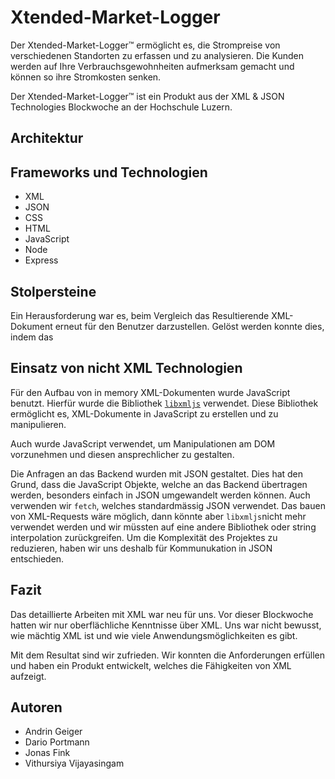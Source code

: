 # Xtended-Market-Logger
Der Xtended-Market-Logger&trade; ermöglicht es, die Strompreise von verschiedenen Standorten zu erfassen und zu analysieren. Die Kunden werden auf Ihre Verbrauchsgewohnheiten aufmerksam gemacht und können so ihre Stromkosten senken. 

Der Xtended-Market-Logger&trade; ist ein Produkt aus der XML & JSON Technologies Blockwoche an der Hochschule Luzern.

## Architektur


## Frameworks und Technologien
- XML
- JSON
- CSS
- HTML
- JavaScript
- Node
- Express

## Stolpersteine
Ein Herausforderung war es, beim Vergleich das Resultierende XML-Dokument erneut für den Benutzer darzustellen. Gelöst werden konnte dies, indem das 

## Einsatz von nicht XML Technologien
Für den Aufbau von in memory XML-Dokumenten wurde JavaScript benutzt. Hierfür wurde die Bibliothek [`libxmljs`](https://www.npmjs.com/package/libxmljs) verwendet. Diese Bibliothek ermöglicht es, XML-Dokumente in JavaScript zu erstellen und zu manipulieren.

Auch wurde JavaScript verwendet, um Manipulationen am DOM vorzunehmen und diesen ansprechlicher zu gestalten.

Die Anfragen an das Backend wurden mit JSON gestaltet. Dies hat den Grund, dass die JavaScript Objekte, welche an das Backend übertragen werden, besonders einfach in JSON umgewandelt werden können. Auch verwenden wir ```fetch```, welches standardmässig JSON verwendet. Das bauen von XML-Requests wäre möglich, dann könnte aber ```libxmljs```nicht mehr verwendet werden und wir müssten auf eine andere Bibliothek oder string interpolation zurückgreifen. Um die Komplexität des Projektes zu reduzieren, haben wir uns deshalb für Kommunukation in JSON entschieden.

## Fazit
Das detaillierte Arbeiten mit XML war neu für uns. Vor dieser Blockwoche hatten wir nur oberflächliche Kenntnisse über XML. Uns war nicht bewusst, wie mächtig XML ist und wie viele Anwendungsmöglichkeiten es gibt.

Mit dem Resultat sind wir zufrieden. Wir konnten die Anforderungen erfüllen und haben ein Produkt entwickelt, welches die Fähigkeiten von XML aufzeigt.

## Autoren
- Andrin Geiger
- Dario Portmann
- Jonas Fink
- Vithursiya Vijayasingam